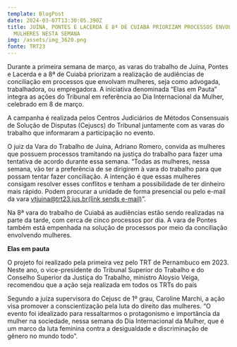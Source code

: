 ```yaml
---
template: BlogPost
date: 2024-03-07T13:30:05.390Z
title: JUÍNA, PONTES E LACERDA E 8ª DE CUIABÁ PRIORIZAM PROCESSOS ENVOLVENDO
  MULHERES NESTA SEMANA
img: /assets/img_3620.png
fonte: TRT23
---
```

Durante a primeira semana de março, as varas do trabalho de Juína, Pontes e Lacerda e a 8ª de Cuiabá priorizam a realização de audiências de conciliação em processos que envolvam mulheres, seja como advogada, trabalhadora, ou empregadora. A iniciativa denominada “Elas em Pauta” integra as ações do Tribunal em referência ao Dia Internacional da Mulher, celebrado em 8 de março.

A campanha é realizada pelos Centros Judiciários de Métodos Consensuais de Solução de Disputas (Cejuscs) do Tribunal juntamente com as varas do trabalho que informaram a participação no evento.

O juiz da Vara do Trabalho de Juína, Adriano Romero, convida as mulheres que possuem processos tramitando na justiça do trabalho para fazer uma tentativa de acordo durante essa semana. “Todas as mulheres, nessa semana, vão ter a preferência de se dirigirem à vara do trabalho para que possam tentar fazer conciliação. A intenção é que essas mulheres consigam resolver esses conflitos e tenham a possibilidade de ter dinheiro mais rápido. Podem procurar a unidade de forma presencial ou pelo e-mail da vara [vtjuina@trt23.jus.br(link sends e-mail)](mailto:vtjuina@trt23.jus.br)”.

Na 8ª vara do trabalho de Cuiabá as audiências estão sendo realizadas na parte da tarde, com cerca de cinco processos por dia. A vara de Pontes também está empenhada na solução de processos por meio da conciliação envolvendo mulheres.

**Elas em pauta**

O projeto foi realizado pela primeira vez pelo TRT de Pernambuco em 2023. Neste ano, o vice-presidente do Tribunal Superior do Trabalho e do Conselho Superior da Justiça do Trabalho, ministro Aloysio Veiga, recomendou que a ação seja realizada em todos os TRTs do país

Segundo a juíza supervisora do Cejusc de 1º grau, Caroline Marchi, a ação visa promover a conscientização pela luta do direito das mulheres. “O evento foi idealizado para ressaltarmos o protagonismo e importância da mulher na sociedade, nessa semana do Dia Internacional da Mulher, que é um marco da luta feminina contra a desigualdade e discriminação de gênero no mundo todo”.